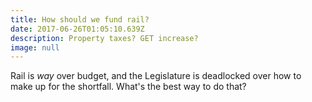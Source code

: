 ```yaml
---
title: How should we fund rail?
date: 2017-06-26T01:05:10.639Z
description: Property taxes? GET increase?
image: null
---
```

Rail is *way* over budget, and the Legislature is deadlocked over how to make up for the shortfall. What's the best way to do that? 
